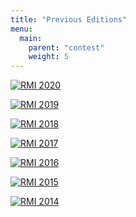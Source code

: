 ```yaml
---
title: "Previous Editions"
menu:
  main:
    parent: "contest"
    weight: 5
---
```


[![RMI 2020](/assets/previous/2020.png)](/../rmi_2020)

[![RMI 2019](/assets/previous/2019.png)](/../rmi_2019)

[![RMI 2018](/assets/previous/2018.png)](/../rmi_2018)

[![RMI 2017](/assets/previous/2017.png)](/../rmi_2017)

[![RMI 2016](/assets/previous/2016.png)](/../rmi_2016)

[![RMI 2015](/assets/previous/2015.png)](/../rmi_2015)

[![RMI 2014](/assets/previous/2014.png)](/../rmi_2014)
